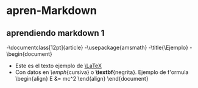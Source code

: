 # apren-Markdown
## aprendiendo markdown 1
-\documentclass[12pt]{article}
-\usepackage{amsmath}
-\title{\Ejemplo}
-\begin{document}
- Este es el texto ejemplo de [\LaTeX](https://github.com/danybea/apren-Markdown/blob/master/README.md
)
- Con datos en _\emph_{cursiva} o **\textbf**{negrita}.
Ejemplo de f\'ormula
\begin{align}
E &= mc^2
\end{align}
\end{document}
